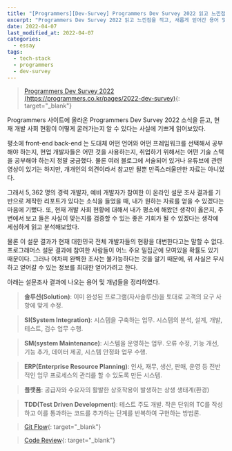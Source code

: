 ```yaml
---
title: "[Programmers][Dev-Survey] Programmers Dev Survey 2022 읽고 느낀점"
excerpt: "Programmers Dev Survey 2022 읽고 느낀점을 적고, 새롭게 얻어간 용어 및 개념을 정리하였다."
date: 2022-04-07
last_modified_at: 2022-04-07
categories:
  - essay
tags:
  - tech-stack
  - programmers
  - dev-survey
---
```


> [Programmers Dev Survey 2022 (https://programmers.co.kr/pages/2022-dev-survey)](https://programmers.co.kr/pages/2022-dev-survey){: target="_blank"}

Programmers 사이트에 올라온 Programmers Dev Survey 2022 소식을 듣고, 현재 개발 사회 현황이 어떻게 굴러가는지 알 수 있다는 사실에 기쁘게 읽어보았다.

평소에 front-end back-end 는 도대체 어떤 언어와 어떤 프레임워크를 선택해서 공부해야 하는지, 현업 개발자들은 어떤 것을 사용하는지, 취업하기 위해서는 어떤 기술 스택을 공부해야 하는지 정말 궁금했다. 물론 여러 블로그에 서술되어 있거나 유튜브에 관련 영상이 있기는 하지만, 개개인의 의견이라서 참고만 될뿐 만족스러울만한 자료는 아니었다.

그래서 $5,362$ 명의 경력 개발자, 예비 개발자가 참여한 이 온라인 설문 조사 결과를 기반으로 제작한 리포트가 있다는 소식을 들었을 때, 내가 원하는 자료를 얻을 수 있겠다는 마음에 기뻤다. 또, 현재 개발 사회 현황에 대해서 내가 평소에 해왔던 생각이 옳은지, 주변에서 보고 들은 사실이 맞는지를 검증할 수 있는 좋은 기회가 될 수 있겠다는 생각에 세심하게 읽고 분석해보았다.

물론 이 설문 결과가 현재 대한민국 전체 개발자들의 현황을 대변한다고는 말할 수 없다. 프로그래머스 설문 결과에 참여한 사람들이 어느 주요 밀집군에 모여있을 확률도 있기 때문이다. 그러나 어차피 완벽한 조사는 불가능하다는 것을 알기 때문에, 위 사실은 무시하고 얻어갈 수 있는 정보를 최대한 얻어가려고 한다.

아래는 설문조사 결과에 나오는 용어 및 개념들을 정리하였다.

> **솔루션(Solution)**: 이미 완성된 프로그램(자사솔루션)을 토대로 고객의 요구 사항에 맞게 수정.

> **SI(System Integration)**: 시스템을 구축하는 업무. 시스템의 분석, 설계, 개발, 테스트, 검수 업무 수행.

> **SM(system Maintenance)**: 시스템을 운영하는 업무. 오류 수정, 기능 개선, 기능 추가, 데이터 제공, 시스템 안정화 업무 수행.

> **ERP(Enterprise Resource Planning)**: 인사, 재무, 생산, 판매, 운영 등 전반적인 업무 프로세스의 관리를 할 수 있도록 만든 시스템. 

> **플랫폼**: 공급자와 수요자의 활발한 상호작용이 발생하는 상생 생태계(환경)

> **TDD(Test Driven Development)**: 테스트 주도 개발. 작은 단위의 TC를 작성하고 이를 통과하는 코드를 추가하는 단계를 반복하여 구현하는 방법론.

> [Git Flow](https://techblog.woowahan.com/2553/){: target="_blank"}

> [Code Review](https://google.github.io/eng-practices/review/){: target="_blank"}

